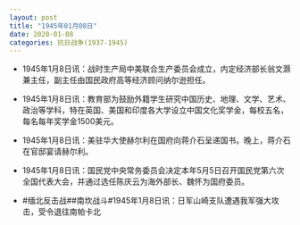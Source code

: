 ```yaml
---
layout: post
title: "1945年01月08日"
date: 2020-01-08
categories: 抗日战争(1937-1945)
---
```


<meta name="referrer" content="no-referrer" />

- 1945年1月8日讯：战时生产局中美联合生产委员会成立，内定经济部长翁文灏兼主任，副主任由国民政府高等经济顾问纳尔逊担任。 

- 1945年1月8日讯：教育部为鼓励外籍学生研究中国历史、地理、文学、艺术、政治等学科，特在英国、美国和印度各大学设立中国文化奖学金，每校五名，每名每年奖学金1500美元。 

- 1945年1月8日讯：美驻华大使赫尔利在国府向蒋介石呈递国书。晚上，蒋介石在官邸宴请赫尔利。 

- 1945年1月8日讯：国民党中央常务委员会决定本年5月5日召开国民党第六次全国代表大会，并通过选任陈庆云为海外部长、魏怀为国府委员。 

- #缅北反击战##南坎战斗#1945年1月8日讯：日军山崎支队遭遇我军强大攻击，受令退往南帕卡北 

